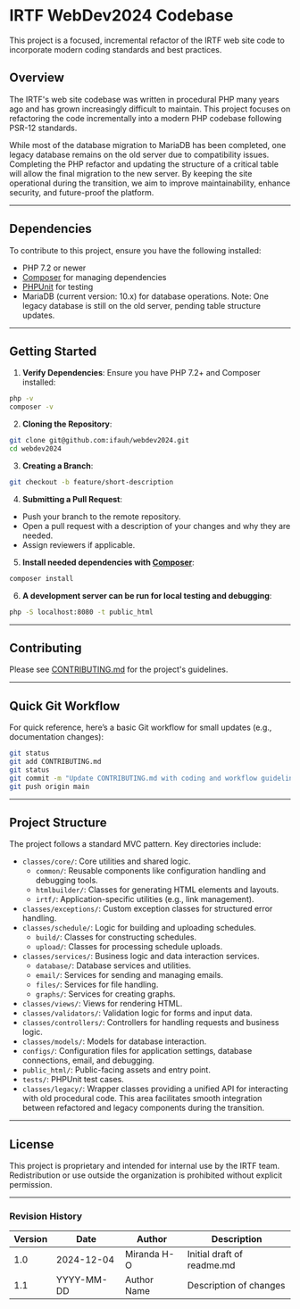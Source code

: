 # IRTF WebDev2024 Codebase

This project is a focused, incremental refactor of the IRTF web site code to incorporate modern coding standards and best practices.

## Overview

The IRTF's web site codebase was written in procedural PHP many years ago and has grown increasingly difficult to maintain. This project focuses on refactoring the code incrementally into a modern PHP codebase following PSR-12 standards.

While most of the database migration to MariaDB has been completed, one legacy database remains on the old server due to compatibility issues. Completing the PHP refactor and updating the structure of a critical table will allow the final migration to the new server. By keeping the site operational during the transition, we aim to improve maintainability, enhance security, and future-proof the platform.

---

## Dependencies

To contribute to this project, ensure you have the following installed:
- PHP 7.2 or newer
- [Composer](https://getcomposer.org/) for managing dependencies
- [PHPUnit](https://phpunit.de/) for testing
- MariaDB (current version: 10.x) for database operations. Note: One legacy database is still on the old server, pending table structure updates.

---

## Getting Started

1. **Verify Dependencies**:
   Ensure you have PHP 7.2+ and Composer installed:
```bash
php -v
composer -v
```

2. **Cloning the Repository**:
```bash
git clone git@github.com:ifauh/webdev2024.git
cd webdev2024
```

3. **Creating a Branch**:
```bash
git checkout -b feature/short-description
```

4. **Submitting a Pull Request**:

- Push your branch to the remote repository.
- Open a pull request with a description of your changes and why they are needed.
- Assign reviewers if applicable.

5. **Install needed dependencies with [Composer](https://getcomposer.org/)**:
```bash
composer install
```

6. **A development server can be run for local testing and debugging**:
```bash
php -S localhost:8080 -t public_html
```

---

## Contributing

Please see [CONTRIBUTING.md](https://github.com/ifauh/webdev2024/blob/main/CONTRIBUTING.md) for the project's guidelines.

---

## Quick Git Workflow

For quick reference, here’s a basic Git workflow for small updates (e.g., documentation changes):

```bash
git status
git add CONTRIBUTING.md
git status
git commit -m "Update CONTRIBUTING.md with coding and workflow guidelines"
git push origin main
```

---

## Project Structure

The project follows a standard MVC pattern. Key directories include:

- `classes/core/`: Core utilities and shared logic.
  - `common/`: Reusable components like configuration handling and debugging tools.
  - `htmlbuilder/`: Classes for generating HTML elements and layouts.
  - `irtf/`: Application-specific utilities (e.g., link management).
- `classes/exceptions/`: Custom exception classes for structured error handling.
- `classes/schedule/`: Logic for building and uploading schedules.
  - `build/`: Classes for constructing schedules.
  - `upload/`: Classes for processing schedule uploads.
- `classes/services/`: Business logic and data interaction services.
  - `database/`: Database services and utilities.
  - `email/`: Services for sending and managing emails.
  - `files/`: Services for file handling.
  - `graphs/`: Services for creating graphs.
- `classes/views/`: Views for rendering HTML.
- `classes/validators/`: Validation logic for forms and input data.
- `classes/controllers/`: Controllers for handling requests and business logic.
- `classes/models/`: Models for database interaction.
- `configs/`: Configuration files for application settings, database connections, email, and debugging.
- `public_html/`: Public-facing assets and entry point.
- `tests/`: PHPUnit test cases.
- `classes/legacy/`: Wrapper classes providing a unified API for interacting with old procedural code. This area facilitates smooth integration between refactored and legacy components during the transition.

---

## License

This project is proprietary and intended for internal use by the IRTF team. Redistribution or use outside the organization is prohibited without explicit permission.

---

### Revision History
| Version | Date       | Author      | Description                       |
|---------|------------|-------------|-----------------------------------|
| 1.0     | 2024-12-04 | Miranda H-O | Initial draft of readme.md        |
| 1.1     | YYYY-MM-DD | Author Name | Description of changes            |
